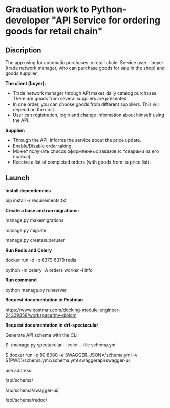 #  Graduation work to Python-developer "API Service for ordering goods for retail chain"

## Discription

The app using for automatic purchases in retail chain. Service user - buyer (trade network manager, 
who can purchase goods for sale in the shop) and goods supplier.

**The client (buyer):**

- Trade network manager through API makes daily catalog purchases. 
  There are goods from several suppliers are presented.
- In one order, you can choose goods from different suppliers. This will depend on the cost.
- User can registration, login and change information about himself using the API.
    
**Supplier:**

- Through the API, informs the service about the price update.
- Enable/Disable order taking.
- Может получать список оформленных заказов (с товарами из его прайса).
- Receive a list of completed orders (with goods from its price list).

## Launch

**Install dependencies**

  pip install -r requirements.txt

**Create a base and run migrations:**

  manage.py makemigrations

  manage.py migrate

  manage.py createsuperuser
  
**Run Redis and Celery**

  docker run -d -p 6379:6379 redis

  python -m celery -A orders worker -l info

**Run command**

  python manage.py runserver

**Request documentation in Postman**

  https://www.postman.com/docking-module-engineer-24329358/workspace/my-diplom

**Request documentation in drf-spectacular**

Generate API schema with the CLI:

  $ ./manage.py spectacular --color --file schema.yml
  
  $ docker run -p 80:8080 -e SWAGGER_JSON=/schema.yml -v ${PWD}/schema.yml:/schema.yml swaggerapi/swagger-ui

use address:

  /api/schema/

  /api/schema/swagger-ui/

  /api/schema/redoc/
